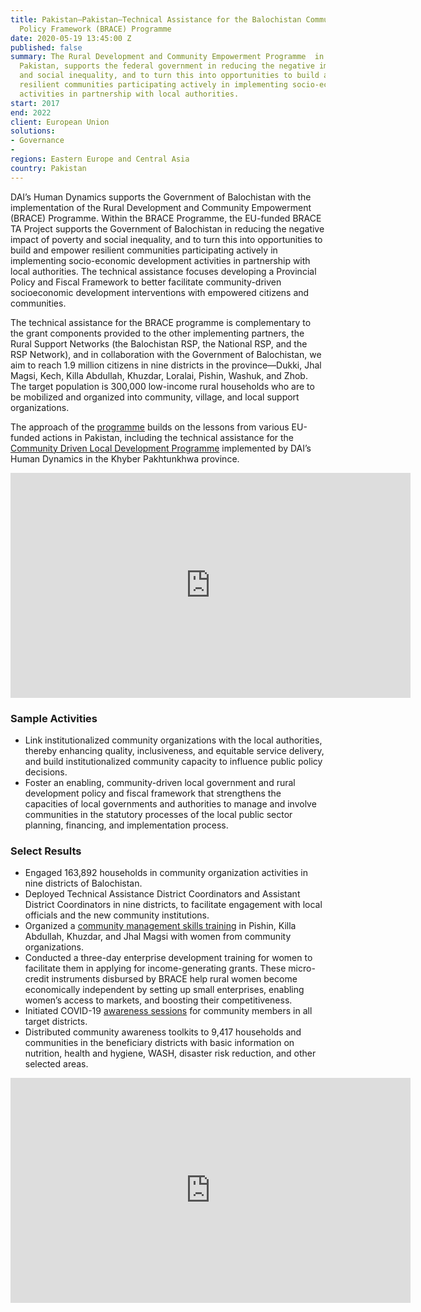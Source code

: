 ```yaml
---
title: Pakistan—Pakistan—Technical Assistance for the Balochistan Community-led Development
  Policy Framework (BRACE) Programme
date: 2020-05-19 13:45:00 Z
published: false
summary: The Rural Development and Community Empowerment Programme  in Balochistan,
  Pakistan, supports the federal government in reducing the negative impact of poverty
  and social inequality, and to turn this into opportunities to build and empower
  resilient communities participating actively in implementing socio-economic development
  activities in partnership with local authorities.
start: 2017
end: 2022
client: European Union
solutions:
- Governance
- 
regions: Eastern Europe and Central Asia
country: Pakistan
---
```


DAI’s Human Dynamics supports the Government of Balochistan with the implementation of the Rural Development and Community Empowerment (BRACE) Programme. Within the BRACE Programme, the EU-funded BRACE TA Project supports the Government of Balochistan in reducing the negative impact of poverty and social inequality, and to turn this into opportunities to build and empower resilient communities participating actively in implementing socio-economic development activities in partnership with local authorities. The technical assistance focuses developing a Provincial Policy and Fiscal Framework to better facilitate community-driven socioeconomic development interventions with empowered citizens and communities.

The technical assistance for the BRACE programme is complementary to the grant components provided to the other implementing partners, the Rural Support Networks (the Balochistan RSP, the National RSP, and the RSP Network), and in collaboration with the Government of Balochistan, we aim to reach 1.9 million citizens in nine districts in the province—Dukki, Jhal Magsi, Kech, Killa Abdullah, Khuzdar, Loralai, Pishin, Washuk, and Zhob. The target population is 300,000 low-income rural households who are to be mobilized and organized into community, village, and local support organizations.

The approach of the [programme](https://www.facebook.com/BRACEProgramme) builds on the lessons from various EU-funded actions in Pakistan, including the technical assistance for the [Community Driven Local Development Programme](https://www.dai.com/our-work/projects/pakistan-khyber-pakhtunkhwa-district-governance-and-community-development-programme-kp-cdld) implemented by DAI’s Human Dynamics in the Khyber Pakhtunkhwa province. 

<iframe src="https://player.vimeo.com/video/420402037" width="640" height="360" frameborder="0" allow="autoplay; fullscreen" allowfullscreen></iframe>

### Sample Activities

* Link institutionalized community organizations with the local authorities, thereby enhancing quality, inclusiveness, and equitable service delivery, and build institutionalized community capacity to influence public policy decisions.
* Foster an enabling, community-driven local government and rural development policy and fiscal framework that strengthens the capacities of local governments and authorities to manage and involve communities in the statutory processes of the local public sector planning, financing, and implementation process.

### Select Results

* Engaged 163,892 households in community organization activities in nine districts of Balochistan.
* Deployed Technical Assistance District Coordinators and Assistant District Coordinators in nine districts, to facilitate engagement with local officials and the new community institutions. 
* Organized a [community management skills training](https://www.facebook.com/BRACEProgramme/posts/2595615900682563) in Pishin, Killa Abdullah, Khuzdar, and Jhal Magsi with women from community organizations.
* Conducted a three-day enterprise development training for women to facilitate them in applying for income-generating grants. These micro-credit instruments disbursed by BRACE help rural women become economically independent by setting up small enterprises, enabling women’s access to markets, and boosting their competitiveness. 
* Initiated COVID-19 [awareness sessions](https://www.facebook.com/BRACEProgramme/posts/2551282891782531) for community members in all target districts. 
* Distributed community awareness toolkits to 9,417 households and communities in the beneficiary districts with basic information on nutrition, health and hygiene, WASH, disaster risk reduction, and other selected areas.

<iframe src="https://player.vimeo.com/video/420402158" width="640" height="360" frameborder="0" allow="autoplay; fullscreen" allowfullscreen></iframe>